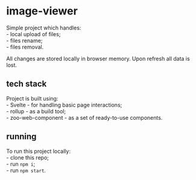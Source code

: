 # image-viewer

Simple project which handles:        
	- local upload of files;    
    - files rename;    
    - files removal.

All changes are stored locally in browser memory. Upon refresh all data is lost.

## tech stack

Project is built using:    
    - Svelte - for handling basic page interactions;    
    - rollup - as a build tool;    
    - zoo-web-component - as a set of ready-to-use components.

## running
To run this project locally:    
    - clone this repo;    
    - run `npm i`;    
    - run `npm start`.
